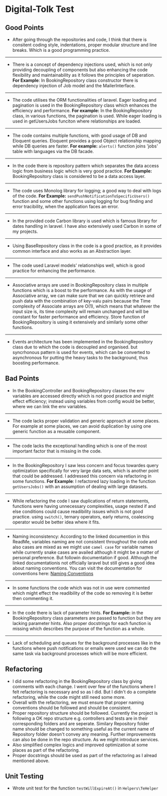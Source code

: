 # Digital-Tolk Test


## Good Points

- After going through the repositories and code, I think that there is consitent coding style, indentations, proper modular structure and line breaks. Which is a good programming practice. 
___
- There is a concept of dependency injections used, which is not only providing decoupling of components but also enhancing the code flexibility and maintainability as it follows the principles of seperation. 
__For Example__: In BookingRepository class constructor there is dependency injection of Job model and the MailerInterface.
___
- The code utilises the ORM functionalities of laravel. Eager loading and pagination is used in the BookingRepository class which enhances the efficiency and performance.
__For example:__ In the BookingRepository class, in various functions, the pagination is used. While eager loading is used in getUsersJobs funciton where relationships are loaded. 
___
- The code contains multiple functions, with good usage of DB and Eloquent queries. Eloquent provides a good Object relationship mapping while DB queries are faster. __For example:__ ```alerts()``` function joins 'jobs' table with languages via the DB facade.
___
- In the code there is repository pattern which separates the data access logic from business logic which is very good practice. __For Example:__ BookingRepository class is considered to be a data access layer.
___
- The code uses Monolog library for logging; a good way to deal with logs of the code. __For Example:__ ```sendPushNotificationToSpecificUsers()``` function and some other functions using logging for bug finding and error tracibility, when the application faces an error.
___
- In the provided code Carbon library is used which is famous library for dates handling in laravel. I have also extensively used Carbon in some of my projects.
___
- Using BaseRepository class in the code is a good practice, as it provides common interface and also works as an Abstraction layer.
___
- The code used Laravel models' relationships well, which is good practice for enhancing the performance.
___
- Associative arrays are used in BookingRepository class in multiple functions which is a boost to the performance. As with the usage of Associative array, we can make sure that we can quickly retrieve and push data with the combination of key-valu pairs because the Time complexity of Associate arrays are O(1), which means that whatever the input size is, its time complexity will remain unchanged and will be constant for faster performance and efficiency. Store function of BookingRepository is using it extensively and similarly some other functions.
___
- Events architecture has been implemented in the BookingRepository class due to which the code is decoupled and organised. but syncrhonous pattern is used for events, which can be converted to asynchronous for putting the heavy tasks to the background, thus boosting performance.

## Bad Points
- In the BookingController and BookingRepository classes the env variables are accessed directly which is not good practice and might effect efficiency; instead using variables from config would be better, where we can link the env variables.
___
- The code lacks proper validation and generic approach at some places. For example at some places, we can avoid duplication by using one generic function as a reusable component. 
___
- The code lacks the exceptional handling which is one of the most important factor that is missing in the code.
___
- In the BookingRepository I saw less concern and focus towardes query optimization specifically for very large data sets, which is another point that could be addressed. I addressed this concern via refactoring in some functions. __For Example__: I refactored lazy loading in the function ```getUsersJobs()``` with an assumption of dealing with large datasets.
___
- While refactoring the code I saw duplications of return statements, functions were having unnecessary complexities, usage nested if and else conditions could cause readibility issues which is not good practice. using ```switch()```, ternary operators, early returns, coalescing operator would be better idea where it fits.
___
- Naming inconsistency: According to the linked documention in this ReadMe, variables naming are not consistent throughout the code and also cases are mixed as we might use ```camel case``` for variable names while currently snake cases are availed although it might be a matter of personal preference. But followin documentation if good. Although the linked documentationis not officially laravel but still gives a good idea about naming conventions. You can visit the documentation for conventions here: [Naming Conventions](https://xqsit.github.io/laravel-coding-guidelines/docs/naming-conventions/)
___
- In some functions the code which was not in use were commented which might effect the readibility of the code so removing it is better then commenting it.
___
- In the code there is lack of parameter hints. __For Example:__ in the BookingRepository class parameters are passed to function but they are lacking parameter hints. Also proper docstrings for each function is missing which describes the purpose of the function as a whole.
___
- Lack of scheduling and queues for the background processes like in the functions where push notifications or emails were used we can do the same task via background processes which will be more efficient.

## Refactoring
- I did some refactoring in the BookingRepository class by giving comments with each change. I went over few of the functions where I felt refactoring is necessary and so as I did. But I didn't do a complete refactoring, while the code might still need some more.
- Overall with the refactoring, we must ensure that proper naming conventions should be followed and should be consistent. 
- Proper repository structure should be followed. Currently the project is following a OK repo structure e.g. controllers and tests are in their corresponding folders and are seperate. Similary Repository folder name should be changed to something useful as the current name of Repository folder doesn't convey any meaning. Further improvements can also be done in the repo structure. As we might introduce services. 
- Also simplified complex logics and improved optimization at some places as part of the refactoring.
- Proper docstrings should be used as part of the refactoring as I alread mentioned above.

## Unit Testing
- Wrote unit test for the function ```testWillExpireAt()``` in ```Helpers\TeHelper```

